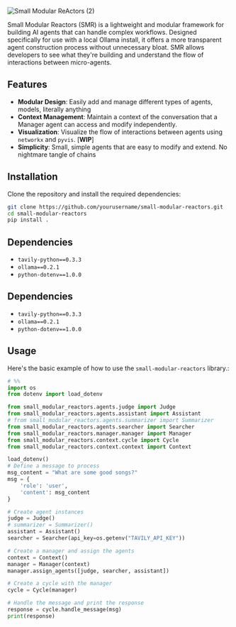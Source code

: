 
![Small Modular ReActors (2)](https://github.com/remsky/small_modular_reactors/assets/25017870/b1f1490c-4411-4f30-a7ec-a5cdc1ca9ba2)

Small Modular Reactors (SMR) is a lightweight and modular framework for building AI agents that can handle complex workflows.
Designed specifically for use with a local Ollama install, it offers a more transparent agent construction process without unnecessary bloat.
SMR allows developers to see what they're building and understand the flow of interactions between micro-agents.

## Features

- **Modular Design**: Easily add and manage different types of agents, models, literally anything
- **Context Management**: Maintain a context of the conversation that a Manager agent can access and modify independently.
- **Visualization**: Visualize the flow of interactions between agents using `networkx` and `pyvis`. [**WIP**]
- **Simplicity**: Small, simple agents that are easy to modify and extend. No nightmare tangle of chains 

## Installation

Clone the repository and install the required dependencies:

```bash
git clone https://github.com/yourusername/small-modular-reactors.git
cd small-modular-reactors
pip install .
```
## Dependencies

- `tavily-python==0.3.3`
- `ollama==0.2.1`
- `python-dotenv==1.0.0`
## Dependencies

- `tavily-python==0.3.3`
- `ollama==0.2.1`
- `python-dotenv==1.0.0`

## Usage

Here's the basic example of how to use the `small-modular-reactors` library.:

```python
# %%
import os
from dotenv import load_dotenv

from small_modular_reactors.agents.judge import Judge
from small_modular_reactors.agents.assistant import Assistant
# from small_modular_reactors.agents.summarizer import Summarizer
from small_modular_reactors.agents.searcher import Searcher
from small_modular_reactors.manager.manager import Manager
from small_modular_reactors.context.cycle import Cycle
from small_modular_reactors.context.context import Context

load_dotenv()
# Define a message to process
msg_content = "What are some good songs?"
msg = {
    'role': 'user',
    'content': msg_content
}

# Create agent instances
judge = Judge()
# summarizer = Summarizer()
assistant = Assistant()
searcher = Searcher(api_key=os.getenv("TAVILY_API_KEY"))

# Create a manager and assign the agents
context = Context()
manager = Manager(context)
manager.assign_agents([judge, searcher, assistant])

# Create a cycle with the manager
cycle = Cycle(manager)

# Handle the message and print the response
response = cycle.handle_message(msg)
print(response)
